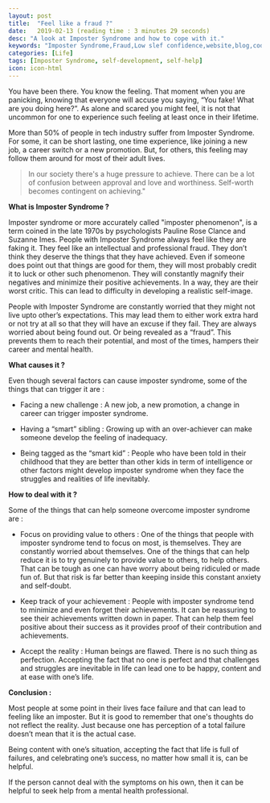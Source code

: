 ```yaml
---
layout: post
title:  "Feel like a fraud ?"
date:   2019-02-13 (reading time : 3 minutes 29 seconds)
desc: "A look at Imposter Syndrome and how to cope with it."
keywords: "Imposter Syndrome,Fraud,Low slef confidence,website,blog,code, 2019, doubt, self doubt, "
categories: [Life]
tags: [Imposter Syndrome, self-development, self-help]
icon: icon-html
---
```


<!-- todo : make image responsive without a jelyll plugin  -->
<!-- ![alt text](/static/assets/img/blog/imposter/imposter_syndrome_boy.jpg "Imposter Syndrome Banner") -->


You have been there. You know the feeling. That moment when you are panicking, knowing that  everyone will accuse you saying, “You fake! What are you doing here?”. As alone and scared you might feel, it is not that uncommon for one to experience such feeling at least once in their lifetime.

More than 50% of people in tech industry suffer from Imposter Syndrome. For some, it can be short lasting, one time experience, like joining a new job, a career switch or a new promotion. But, for others, this feeling may follow them around for most of their adult lives.


> In our society there's a huge pressure to achieve.
> There can be a lot of confusion between approval
> and love and worthiness. Self-worth becomes 
> contingent on achieving."



**What is Imposter Syndrome ?**

Imposter syndrome or more accurately called "imposter phenomenon", is a term coined in the late 1970s by psychologists Pauline Rose Clance and Suzanne Imes. People with Imposter Syndrome always feel like they are faking it. They feel like an intellectual and professional fraud. They don’t think they deserve the things that they have achieved. Even if someone does point out that things are good for them, they will most probably credit it to luck or other such phenomenon. They will constantly magnify their negatives and minimize their positive achievements. In a way, they are their worst critic. This can lead to difficulty in developing a realistic self-image.

People with Imposter Syndrome are constantly worried that they might not live upto other’s expectations. This may lead them to either work extra hard or not try at all so that they will have an excuse if they fail. They are always worried about being found out. Or being revealed as a “fraud”. This prevents them to reach their potential, and most of the times, hampers their career and mental health.



**What causes it ?**

Even though several factors can cause imposter syndrome, some of the things that can trigger it are :

- Facing a new challenge : A new job, a new promotion, a change in career can trigger imposter syndrome.

- Having a “smart” sibling : Growing up with an over-achiever can make someone develop the feeling of inadequacy.

- Being tagged as the “smart kid” : People who have been told in their childhood that they are better than other kids in term of intelligence or other factors might develop imposter syndrome when they face the struggles and realities of life inevitably. 	



**How to deal with it ?**

Some of the things that can help someone overcome imposter syndrome are : 

- Focus on providing value to others : One of the things that people with imposter syndrome tend to focus on most, is themselves. They are constantly worried about themselves. One of the things that can help reduce it is to try genuinely to provide value to others, to 	help others. That can be tough as one can have worry about being ridiculed or made fun of. But that risk is far better than keeping inside this constant anxiety and self-doubt. 	

- Keep track of your achievement : People with imposter syndrome tend to minimize and even forget their achievements. It can be reassuring to see their achievements written down in paper. That can help them feel positive about their success as it provides proof of their contribution and achievements. 	

- Accept the reality : Human beings are flawed. There is no such thing as perfection. Accepting the fact that no one is perfect and that challenges and struggles are inevitable in life can lead one to be happy, content and at ease with one’s life.



**Conclusion :**

Most people at some point in their lives face failure and that can lead to feeling like an imposter. But it is good to remember that one's thoughts do not reflect the reality. Just because one has perception of a total failure doesn’t mean that it is the actual case.

Being content with one’s situation, accepting the fact that life is full of failures, and celebrating one’s success, no matter how small it is, can be helpful.

If the person cannot deal with the symptoms on his own, then it can be helpful to seek help from a mental health professional.


